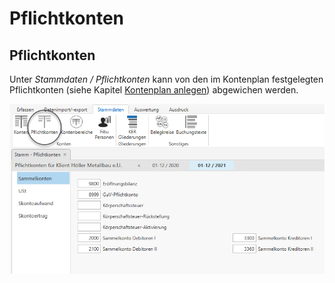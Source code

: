 # Pflichtkonten

## Pflichtkonten

Unter *Stammdaten / Pflichtkonten* kann von den im Kontenplan festgelegten Pflichtkonten (siehe Kapitel [Kontenplan anlegen](FIBUNext/Kontenplane.md#Kontenplan\_anlegen)) abgewichen werden.

![Abb. 1 Klientenstammdaten - Pflichtkonten](<img/NeuesElement110.png>)
